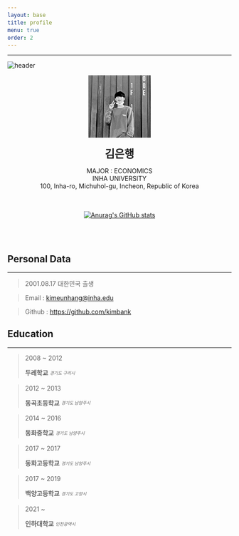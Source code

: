 ```yaml
---
layout: base
title: profile
menu: true
order: 2
---
```


---

![header](https://capsule-render.vercel.app/api?type=waving&reversal=true&color=black&text=日八冂斤&height=222&fontSize=100&animation=fadeIn&fontColor=ffffff)
<!-- fontColor=A3DCBE //초록색 -->

<center>
<img src="assets/img/me.jpg" alt="My Image">

<span style=
"font-size:170%;
font-weight:bold">
김은행
</span>
</center>

<center>MAJOR : ECONOMICS</center>

<center>INHA UNIVERSITY</center>

<center>100, Inha-ro, Michuhol-gu, Incheon, Republic of Korea</center>
<br/><br/>









<!-- https://github.com/badges/shields -->



<!-- [![Solved.ac프로필](http://mazassumnida.wtf/api/v2/generate_badge?boj=banlxx)](https://solved.ac/banlxx) -->



<!-- http://commitcombo.com/maker -->
<!-- [![commit combo](http://commitcombo.com/get?user=kimbank&theme=Emerald-mini)](https://github.com/devxb/commitcombo) -->



<!-- https://readmeplants.com/maker?name=Devxb&planet=yellowMoon&plant=blossomTree&nameTag=blackNameTag&ground=hill&background=black -->
<!-- [![readmeplants](https://readmeplants.com/get?name=kimbank&planet=blueMoon&plant=blossomTree&nameTag=blackNameTag&ground=hill&background=black)](https://github.com/devxb/readmeplants)  -->



<!-- https://github.com/mazassumnida/mazacofo -->
<!-- [![CodeForces Profile](https://cf.leed.at?id=banlxx)](https://codeforces.com/profile/banlxx) -->







<center>

<!-- https://github.com/anuraghazra/github-readme-stats -->
<!-- ![Anurag's GitHub stats](https://github-readme-stats.vercel.app/api?username=kimbank&theme=graywhite&show_icons=true) -->

<a href="https://github.com/kimbank" target = "_blank"><img src="https://github-readme-stats.vercel.app/api?username=kimbank&theme=graywhite&show_icons=true" alt="Anurag's GitHub stats"></a>

</center>
<br/><br/>



<!-- https://github.com/ryo-ma/github-profile-trophy -->
<!-- [![trophy](https://github-profile-trophy.vercel.app/?username=kimbank)](https://github.com/kimbank/) -->




## Personal Data



---

> 2001.08.17 대한민국 출생

> Email : kimeunhang@inha.edu

> Github : <a href="https://github.com/kimbank">https://github.com/kimbank</a>

## Education

---

> 2008 ~ 2012
>
> **두레학교** <sub><sup>_경기도 구리시_</sup></sub>

> 2012 ~ 2013
>
> **동곡초등학교** <sub><sup>_경기도 남양주시_</sup></sub>

> 2014 ~ 2016
>
> **동화중학교** <sub><sup>_경기도 남양주시_</sup></sub>

<!-- > <center>2014 ~ 2016</center>
>
> <a href="http://www.donghwa.ms.kr/"><img src="/assets/img/donghwams.png" align="left" height="50px" width="50px" alt="경기도 남양주시 동화중학교"></a>
> <center>동화중학교</center> -->

> 2017 ~ 2017
>
> **동화고등학교** <sub><sup>_경기도 남양주시_</sup></sub>

> 2017 ~ 2019
>
> **백양고등학교** <sub><sup>_경기도 고양시_</sup></sub>

> 2021 ~
>
> **인하대학교** <sub><sup>_인천광역시_</sup></sub>

<!-- //** 원 작성자의 샘플 **//

## Research Interest

---

- Computer Vision

  - image Object Detection
  - Vot
  - Semantic/Instance Segmentation
  - Super Resolution

- Machine Learning / Deep Learning
  - GAN
  - Few-Shot Learning
  - Meta Learning

## Project

---

- **Visual Object Tracking Using Plenoptic Image Sequences**

과학기술정보통신부-한성대 프로젝트 : 학부생 인턴

Lightfield 영상에서의 Siamease Network를 이용한 단일 객체 추적

- **FPV Swlf-driving RC Car**

VR 헤드셋을 통해 FPV 카메라에서 보내는 실시간 영상을 받으며 일반인들에게 조금더 쉽고 안전하게 자율주행을 체험해보는 프로젝트 수행

- **Anti Drone AI Robot using object detection**

SSD를 활용한 드론 탐지프로그램으로 라즈베리파이와 3D프린터를 이용해 만든 로봇이 드론을 인식하고 pan and tilt모터 체계를 이용하여 드론 트래킹

- **AI Mashroom Classificator App**

mobileNet을 이용한 classification으로 버섯을 구별해주는 인공지능 버섯 도감 어플로서 독버섯 채취 및 섭취 방지를 위한 어플

## Awards

---

<u><strong><a href="https://www.youtube.com/watch?v=-ofj2vTvH0Q/">\*\*The 15th HANSUNG Engineering Competitive Exhibition[PM] 2019 </a></strong></u>

- BRONZE PRIZE, SPONSOR PRIZE

<u><strong><a href="https://www.youtube.com/watch?v=5rFu7Kv_DfY&t=362s">\*\*HANSUNG UNIVERSICY C&C FESTIVAL[PM] 2020</a></strong></u>

- BRONZE PRIZE

<a herf="https://www.youtube.com/watch?v=Mn9Dx5xukcg&t=10s"><u><strong>\*\*The 16th HANSUNG Engineering Competitive Exhibition[PM] 2020</strong></u></a>

- SILVER PRIZE , - BRONZE PRIZE

<a herf="https://www.youtube.com/watch?v=ah9MZQ0PjMI&t=60s"><u><strong>2020년 공개SW 개발자 대회(주최:과학기술정보통신부, 주관:정보통신산업진흥원) [PM] 2020</strong></u></a>

<a herf="https://blog.naver.com/khw11044/222152408161">BRONZE PRIZE</a>

## Work Experiences

---

-2020. 07 – 2020. 11 Visual Object Tracking Using Plenoptic Image Sequences,

Hansung Univ – ETRI

<a herf="https://github.com/khw11044/PlenOpticVot_Siamfc_2020">https://github.com/khw11044/PlenOpticVot_Siamfc_2020</a> -->

<!-- ## Skills and Certification

---

-Language : C++ <sub><sup>_beginner_</sup></sub> -->

<!-- ## Patents

---

None -->
